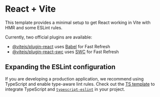# React + Vite

This template provides a minimal setup to get React working in Vite with HMR and some ESLint rules.

Currently, two official plugins are available:

- [@vitejs/plugin-react](https://github.com/vitejs/vite-plugin-react/blob/main/packages/plugin-react/README.md) uses [Babel](https://babeljs.io/) for Fast Refresh
- [@vitejs/plugin-react-swc](https://github.com/vitejs/vite-plugin-react-swc) uses [SWC](https://swc.rs/) for Fast Refresh

## Expanding the ESLint configuration

If you are developing a production application, we recommend using TypeScript and enable type-aware lint rules. Check out the [TS template](https://github.com/vitejs/vite/tree/main/packages/create-vite/template-react-ts) to integrate TypeScript and [`typescript-eslint`](https://typescript-eslint.io) in your project.


<!-- import { useState } from 'react';
import { nestedCheckBoxData } from './Data/data';

const App = () => {
  const [data, setData]= useState(nestedCheckBoxData);

  function updateChildren(data, flag){
    let newData = data.map((node)=>{
      node.isChecked= flag;
      let updatedData = updateChildren(node.children, flag);
      return {...node, children : updatedData};
    })
    return newData;
  }

  function updateNode(data, id, flag){
    let newData = data.map((node)=>{
      if(node.id == id){
        node.isChecked= flag;
        let updatedData = updateChildren(node.children, flag);
        return {...node, children: updatedData};
      }else if(node.children){
        let updatedData = updateNode(node.children, id, flag)
        return {...node, children: updatedData};
      }
      return node;
    })
    return newData;
  }

  function updateParent(data){
    let newData = data.map((node)=>{
      if(node.children.length>0){
        let updatedData = updateParent(node.children);
        let flag = updatedData.every((node)=> node.isChecked)
        return {...node, isChecked: flag, children: updatedData};
      }
      return node;
    })
    return newData;
  }

  function handleChange(id, flag){
      let updatedData = updateNode(data, id, flag);
      let result = updateParent(updatedData);
      setData(result);
  }

  return (
    <div>
      <div>Nested check Boxes</div>
      <div>
        {
          data.map((node)=>{
            return <NestedCheckBox key={node.id} data={node} handleChange={handleChange}/>
          })
        }
      </div>
    </div>
  )
}


function NestedCheckBox({data, handleChange}){
  return(
    <div className='pl-6'>
      <div className='flex gap-2'>
        <input type='checkbox' checked={data.isChecked} onChange={(e)=> handleChange(data.id, e.target.checked)}/>
        <div>{data.id}</div>
      </div>
      <div>
        {
          data.children.map((node)=>{
            return <NestedCheckBox key={node.id} data={node} handleChange={handleChange}/>
          })
        }
      </div>
    </div>
  )
}

export default App -->